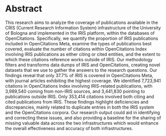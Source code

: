 # Abstract

This research aims to analyze the coverage of publications available in the CRIS (Current Research Information System) infrastructure of the University of Bologna and implemented in the IRIS platform, within the databases of OpenCitations.
Specifically, we quantify the proportion of IRIS publications included in OpenCitations Meta, examine the types of publications best covered, evaluate the number of citations within OpenCitations Index involving IRIS publications as either citing or cited entities, and the extent to which these citations reference works outside of IRIS.
Our methodology filters and transforms data dumps of IRIS and OpenCitations, creating novel datasets that we use to gather the answers to the research questions.
Our findings reveal that only 37.7\% of IRIS is covered in OpenCitations Meta, with journal articles exhibiting the highest coverage. We identified 7,723,941 citations in OpenCitations Index involving IRIS-related publications, with 3,989,540 coming from non-IRIS sources, and 3,441,830 pointing to publications outside IRIS. Only 353,414 citations involved both citing and cited publications from IRIS.
These findings highlight deficiencies and discrepancies, mainly related to duplicate entries in both the IRIS system and the OpenCitations corpora. Our research output could aid in identifying and correcting these issues, and also providing a baseline for the sharing of missing valuable data across the two infrastructures which would enhance the overall effectiveness and accuracy of both infrastructures.

